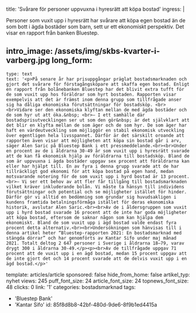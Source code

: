 title: 'Svårare för personer uppvuxna i hyresrätt att köpa bostad'
ingress: |
  <p>Personer som vuxit upp i hyresrätt har svårare att köpa egen bostad än de som bott i ägda bostäder som barn, sett ur ett ekonomiskt perspektiv. Det visar en rapport från banken Bluestep.
  </p>
  
intro_image: /assets/img/skbs-kvarter-i-varberg.jpg
long_form:
  -
    type: text
    text: '<p>På senare år har prisuppgångar präglat bostadsmarknaden och gjort det svårare för förstagångsköpare att skaffa egen bostad. Enligt en rapport från bolånebanken Bluestep har det blivit extra tufft för de som vuxit upp hos föräldrar som hyrt bostaden. Rapporten visar exempelvis att det är främst inom denna grupp som tillfrågade anser sig ha dåliga ekonomiska förutsättningar för bostadsköp. <br><br>Vidare ser den ekonomiska klyftan mellan de med ägda bostäder och de som hyr ut att öka.&nbsp; <br>– I ett samhälle där bostadsprisutvecklingen ser ut som den gör&nbsp; är det självklart att det blir en klyfta mellan de som äger och de som hyr. De som äger har haft en värdeutveckling som möjliggör en stabil ekonomisk utveckling över egentligen hela livsspannet. Därför är det särskilt oroande att rapporten även visar att möjligheten att köpa sin bostad går i arv, säger Alen Saric på Bluestep Bank i ett pressmeddelande.<br><br>Under en procent av de i åldrarna 30-49 år som vuxit upp i hyresrätt svarade att de kan få ekonomisk hjälp av föräldrarna till bostadsköp. Bland de som är uppvuxna i ägda bostäder uppgav sex procent att föräldrarna kan eller har hjälpt till. En av fyra i denna grupp svarade att de har tillräckligt god ekonomi för att köpa bostad på egen hand, medan motsvarande notering för de som vuxit upp i hyrd bostad är 13 procent.<br>– Vi ser ett behov av att fler får tillgång till bostadsmarknaden vilket kräver inkluderande bolån. Vi måste ta hänsyn till individens förutsättningar och potential och se möjligheter istället för hinder. Därför gör vi alltid en bedömning som grundar sig huvudsakligen i kundens framtida betalningsförmåga istället för deras ekonomiska historik, avslutar Alen Saric.<br><br>Av de i åldersgruppen som vuxit upp i hyrd bostad svarade 16 procent att de inte har goda möjligheter att köpa bostad, eftersom de saknar någon som kan hjälpa dem ekonomiskt. Bland de som vuxit upp i ägd bostad valde endast fyra procent detta alternativ.<br><br>Undersökningen som hänvisas till i denna artikel heter “Bluestep-rapporten 2021: En bostadsmarknad med stängda dörrar” och har genomförts av Kantar Sifo under maj månad 2021. Totalt deltog 2 647 personer i Sverige i åldrarna 18–79, varav drygt 300 i åldrarna 30-49.</p><p><br>Av de tillfrågade uppgav 71 procent att de vuxit upp i en ägd bostad, medan 15 procent uppgav att de inte gjort det och 14 procent svarade att de delvis vuxit upp i en ägd bostad.</p>'
template: articles/article
sponsored: false
hide_from_home: false
artikel_typ: nyhet
views: 245
puff_font_size: 24
article_font_size: 24
topnews_font_size: 48
clicks: 0
link: '1'
categories: bostadsmarknad
tags:
  - 'Bluestep Bank'
  - 'Kantar Sifo'
id: 85f8d8b8-42bf-480d-9de6-8f9b1ed4415a

